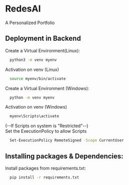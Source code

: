 
# RedesAI

A Personalized Portfolio
## Deployment in Backend

Create a Virtual Environment(Linux):

```bash
  python3 -m venv myenv
```
Activation on venv (Linux)
```bash
  source myenv/bin/activate
```
Create a Virtual Environment (Windows):

```bash
  python -m venv myenv
```

Activation on venv (Windows)

```bash
  myenv\Scripts\activate
```
(--If Scripts on system is "Restricted"--)\
Set the ExecutionPolicy to allow Scripts
```bash
  Set-ExecutionPolicy RemoteSigned -Scope CurrentUser
```
## Installing packages & Dependencies:

Install packages from requirements.txt:
```bash
  pip install -r requirements.txt

```




